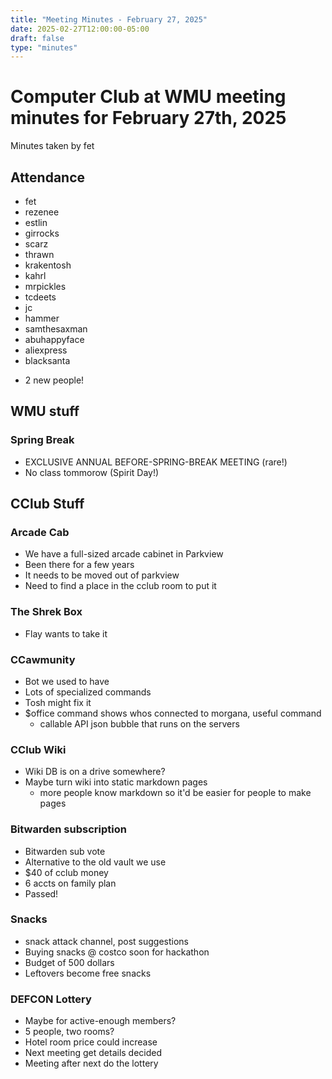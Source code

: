 ```yaml
---
title: "Meeting Minutes - February 27, 2025"
date: 2025-02-27T12:00:00-05:00
draft: false
type: "minutes"
---
```


# Computer Club at WMU meeting minutes for February 27th, 2025
Minutes taken by fet



## Attendance
* fet
* rezenee
* estlin
* girrocks
* scarz
* thrawn
* krakentosh
* kahrl
* mrpickles
* tcdeets
* jc
* hammer
* samthesaxman
* abuhappyface
* aliexpress
* blacksanta
+ 2 new people!

## WMU stuff
### Spring Break
* EXCLUSIVE ANNUAL BEFORE-SPRING-BREAK MEETING (rare!)
* No class tommorow (Spirit Day!)

## CClub Stuff

### Arcade Cab
* We have a full-sized arcade cabinet in Parkview
* Been there for a few years
* It needs to be moved out of parkview
* Need to find a place in the cclub room to put it

### The Shrek Box
* Flay wants to take it

### CCawmunity
* Bot we used to have
* Lots of specialized commands
* Tosh might fix it
* $office command shows whos connected to morgana, useful command
  * callable API json bubble that runs on the servers 

### CClub Wiki
* Wiki DB is on a drive somewhere?
* Maybe turn wiki into static markdown pages
  * more people know markdown so it'd be easier for people to make pages

### Bitwarden subscription
* Bitwarden sub vote
* Alternative to the old vault we use
* $40 of cclub money
* 6 accts on family plan
* Passed!

### Snacks
* snack attack channel, post suggestions
* Buying snacks @ costco soon for hackathon
* Budget of 500 dollars
* Leftovers become free snacks

### DEFCON Lottery
* Maybe for active-enough members?
* 5 people, two rooms?
* Hotel room price could increase
* Next meeting get details decided
* Meeting after next do the lottery
